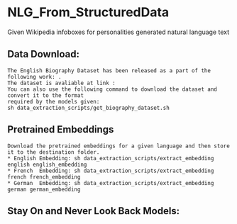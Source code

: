 # NLG_From_StructuredData
Given Wikipedia infoboxes for personalities generated natural language text


## Data Download:
    The English Biography Dataset has been released as a part of the following work: .
    The dataset is avaliable at link : 
    You can also use the following command to download the dataset and convert it to the format
    required by the models given:
    sh data_extraction_scripts/get_biography_dataset.sh

## Pretrained Embeddings
    Download the pretrained embeddings for a given language and then store it to the destination folder. 
    * English Embedding: sh data_extraction_scripts/extract_embedding english english_embedding
    * French  Embedding: sh data_extraction_scripts/extract_embedding french french_embedding
    * German  Embedding: sh data_extraction_scripts/extract_embedding german german_embedding
    
    
## Stay On and Never Look Back Models:
  
